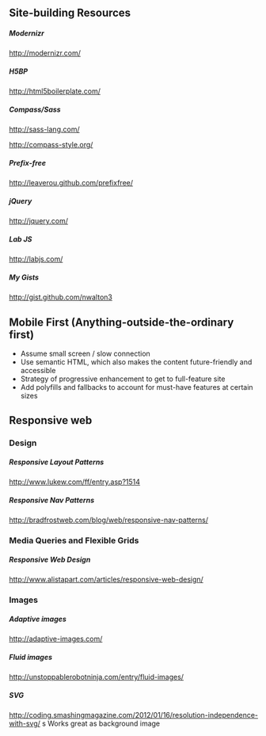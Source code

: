 Site-building Resources
--------------
##### Modernizr
http://modernizr.com/

##### H5BP
http://html5boilerplate.com/

##### Compass/Sass
http://sass-lang.com/

http://compass-style.org/

##### Prefix-free
http://leaverou.github.com/prefixfree/

##### jQuery
http://jquery.com/

##### Lab JS
http://labjs.com/

##### My Gists
http://gist.github.com/nwalton3



Mobile First (Anything-outside-the-ordinary first)
--------------

- Assume small screen / slow connection
- Use semantic HTML, which also makes the content future-friendly and accessible
- Strategy of progressive enhancement to get to full-feature site
- Add polyfills and fallbacks to account for must-have features at certain sizes



Responsive web
--------------

### Design


##### Responsive Layout Patterns
http://www.lukew.com/ff/entry.asp?1514

##### Responsive Nav Patterns
http://bradfrostweb.com/blog/web/responsive-nav-patterns/



### Media Queries and Flexible Grids

##### Responsive Web Design
http://www.alistapart.com/articles/responsive-web-design/



### Images

##### Adaptive images
http://adaptive-images.com/

##### Fluid images
http://unstoppablerobotninja.com/entry/fluid-images/

##### SVG
http://coding.smashingmagazine.com/2012/01/16/resolution-independence-with-svg/
s
Works great as background image


